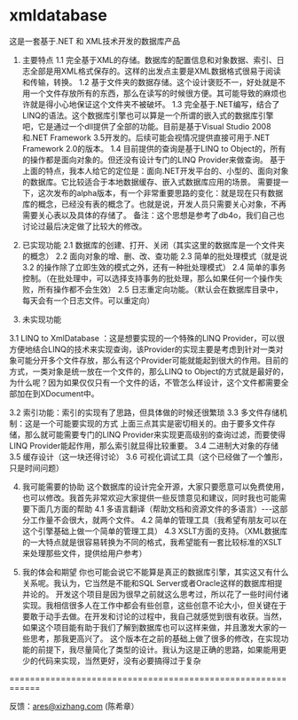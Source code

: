 xmldatabase
===========

这是一套基于.NET 和 XML技术开发的数据库产品


1. 主要特点 
1.1 完全基于XML的存储。数据库的配置信息和对象数据、索引、日志全部是用XML格式保存的。这样的出发点主要是XML数据格式很易于阅读和传输，转换。
1.2 基于文件夹的数据存储。这个设计褒贬不一，好处就是不用一个文件存放所有的东西，那么在读写的时候很方便。其可能导致的麻烦也许就是得小心地保证这个文件夹不被破坏。
1.3 完全基于.NET编写，结合了LINQ的语法。这个数据库引擎也可以算是一个所谓的嵌入式的数据库引擎吧，它是通过一个dll提供了全部的功能。目前是基于Visual Studio 2008和.NET Framework 3.5开发的。后续可能会视情况提供直接可用于.NET Framework 2.0的版本。
1.4 目前提供的查询是基于LINQ to Object的，所有的操作都是面向对象的。但还没有设计专门的LINQ Provider来做查询。
基于上面的特点，我本人给它的定位是：面向.NET开发平台的、小型的、面向对象的数据库。它比较适合于本地数据缓存、嵌入式数据库应用的场景。
需要提一下，这次发布的alpha版本，有一个非常重要思路的变化：就是现在只有数据库的概念，已经没有表的概念了。也就是说，开发人员只需要关心对象，不再需要关心表以及具体的存储了。
备注：这个思想是参考了db4o，我们自己也讨论过最后决定做了比较大的修改。 

2. 已实现功能 
2.1 数据库的创建、打开、关闭（其实这里的数据库是一个文件夹的概念）
2.2 面向对象的增、删、改、查功能
2.3 简单的批处理模式（就是说3.2 的操作除了立即生效的模式之外，还有一种批处理模式）
2.4 简单的事务控制。（在批处理中，可以选择支持事务的批处理，那么如果任何一个操作失败，所有操作都不会生效）
2.5 日志重定向功能。（默认会在数据库目录中，每天会有一个日志文件。可以重定向） 

3. 未实现功能

3.1 LINQ to XmlDatabase ：这是想要实现的一个特殊的LINQ Provider，可以很方便地结合LINQ的技术来实现查询，该Provider的实现主要是考虑到针对一类对象可能分开多个文件存放，那么有这个Provider可能就能起到很大的作用。目前的方式，一类对象是统一放在一个文件的，那么LINQ to Object的方式就是最好的，为什么呢？因为如果仅仅只有一个文件的话，不管怎么样设计，这个文件都需要全部加在到XDocument中。 

3.2 索引功能：索引的实现有了思路，但具体做的时候还很繁琐
3.3 多文件存储机制：这是一个可能要实现的方式
上面三点其实是密切相关的。由于要多文件存储，那么就可能需要专门的LINQ Provider来实现更高级别的查询过滤，而要使得LINQ Provider能起作用，那么索引就显得比较重要。
3.4 二进制大对象的存储
3.5 缓存设计（这一块还得讨论）
3.6 可视化调试工具（这个已经做了一个雏形，只是时间问题）


4. 我可能需要的协助 
这个数据库的设计完全开源，大家只要愿意可以免费使用，也可以修改。我首先非常欢迎大家提供一些反馈意见和建议，同时我也可能需要下面几方面的帮助
4.1 多语言翻译（帮助文档和资源文件的多语言）---这部分工作量不会很大，就两个文件。
4.2 简单的管理工具（我希望有朋友可以在这个引擎基础上做一个简单的管理工具）
4.3 XSLT方面的支持。（XML数据库的一大特点就是很容易转换为不同的格式，我希望能有一套比较标准的XSLT来处理那些文件，提供给用户参考） 

5. 我的体会和期望 
你也可能会说它不能算是真正的数据库引擎，其实这又有什么关系呢。我认为，它当然是不能和SQL Server或者Oracle这样的数据库相提并论的。
开发这个项目是因为很早之前就这么思考过，所以花了一些时间付诸实现。我相信很多人在工作中都会有些创意，这些创意不论大小，但关键在于要敢于动手去做。在开发和讨论的过程中，我自己就感觉到很有收获。当然，如果这个项目能有助于我们了解到数据库也可以这样来做，并且激发大家的一些思考，那我更高兴了。
这个版本在之前的基础上做了很多的修改，在实现功能的前提下，我尽量简化了类型的设计。我认为这是正确的思路，如果能用更少的代码来实现，当然更好，没有必要搞得过于复杂


============================================================ 

反馈：ares@xizhang.com (陈希章）

